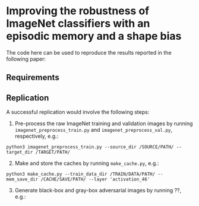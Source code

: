 # Improving the robustness of ImageNet classifiers with an episodic memory and a shape bias
The code here can be used to reproduce the results reported in the following paper:

## Requirements

## Replication
A successful replication would involve the following steps:

1. Pre-process the raw ImageNet training and validation images by running `imagenet_preprocess_train.py` and `imagenet_preprocess_val.py`, respectively, e.g.:
```
python3 imagenet_preprocess_train.py --source_dir /SOURCE/PATH/ --target_dir /TARGET/PATH/
```

2. Make and store the caches by running `make_cache.py`, e.g.:
```
python3 make_cache.py --train_data_dir /TRAIN/DATA/PATH/ --mem_save_dir /CACHE/SAVE/PATH/ --layer 'activation_46'
```

3. Generate black-box and gray-box adversarial images by running ??, e.g.:
